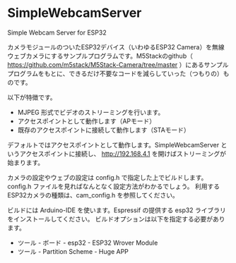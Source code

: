 # SimpleWebcamServer
Simple Webcam Server for ESP32

カメラモジュールのついたESP32デバイス（いわゆるESP32 Camera）を無線ウェブカメラにするサンプルプログラムです。M5Stackのgithub（ https://github.com/m5stack/M5Stack-Camera/tree/master ）にあるサンプルプログラムをもとに、できるだけ不要なコードを減らしていった（つもりの）ものです。

以下が特徴です。

- MJPEG 形式でビデオのストリーミングを行います。
- アクセスポイントとして動作します（APモード）
- 既存のアクセスポイントに接続して動作します（STAモード）

デフォルトではアクセスポイントとして動作します。SimpleWebcamServer というアクセスポイントに接続し、 http://192.168.4.1 を開けばストリーミングが始まります。

カメラの設定やウェブの設定は config.h で指定した上でビルドします。
config.h ファイルを見ればなんとなく設定方法がわかるでしょう。
利用するESP32カメラの種類は、cam_config.h を参照してください。

ビルドには Arduino-IDE を使います。Espressif の提供する esp32 ライブラリをインストールしてください。
ビルドオプションは以下を指定する必要があります。

- ツール - ボード - esp32 - ESP32 Wrover Module
- ツール - Partition Scheme - Huge APP

